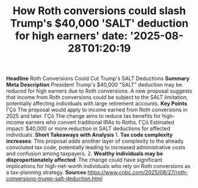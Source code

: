 ﻿---
title: "How Roth conversions could slash Trump's $40,000 'SALT' deduction for high earners'
date: '2025-08-28T01:20:19"
category: "Markets"
summary: ""
slug: "how roth conversions could slash trumps 40000 salt deduction"
source_urls:
  - "https://www.cnbc.com/2025/08/27/roth-conversions-trump-salt-deduction.html"
seo:
  title: "How Roth conversions could slash Trump's $40,000 'SALT' deduction for high earners | Hash n Hedge'
  description: '"
  keywords: ["news", "markets", "brief"]
---
**Headline** Roth Conversions Could Cut Trump's SALT Deductions  **Summary Meta Description** President Trump's $40,000 "SALT" deduction may be reduced for high earners due to Roth conversions. A new proposal suggests that income from Roth conversions could be subject to the SALT limitation, potentially affecting individuals with large retirement accounts.  **Key Points**  ΓÇó The proposal would apply to income earned from Roth conversions in 2025 and later. ΓÇó The change aims to reduce tax benefits for high-income earners who convert traditional IRAs to Roths. ΓÇó Estimated impact: $40,000 or more reduction in SALT deductions for affected individuals.  **Short Takeaways with Analysis**  1. **Tax code complexity increases**: This proposal adds another layer of complexity to the already convoluted tax code, potentially leading to increased administrative costs and confusion among taxpayers. 2. **Wealthy individuals may be disproportionately affected**: The change could have significant implications for high-net-worth individuals who rely on Roth conversions as a tax-planning strategy.  **Sources** https://www.cnbc.com/2025/08/27/roth-conversions-trump-salt-deduction.html 
